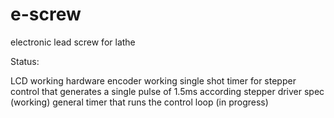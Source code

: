 # e-screw
electronic lead screw for lathe

Status:

LCD working 
hardware encoder working
single shot timer for stepper control that generates a single pulse of 1.5ms according stepper driver spec (working)
general timer that runs the control loop (in progress)
